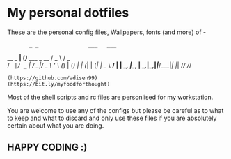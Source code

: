 # My personal dotfiles
These are the personal config files, Wallpapers, fonts (and more) of -

           _ _                ___   ___
  __ _  __| (_)___  ___ _ __ / _ \ / _ \
 / _` |/ _` | / __|/ _ \ '_ \ (_) | (_) |
| (_| | (_| | \__ \  __/ | | \__, |\__, |
 \__,_|\__,_|_|___/\___|_| |_| /_/   /_/

    (https://github.com/adisen99)
    (https://bit.ly/myfoodforthought)

Most of the shell scripts and rc files are personlised for my workstation.

You are welcome to use any of the configs but please be careful as to what to keep and what to discard and only use these files if you are absolutely certain about what you are doing.

## HAPPY CODING :)